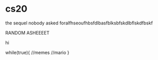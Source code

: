 # cs20

the sequel nobody asked foralfhseoufhbsfdlbasfblksbfskdlbflskdfbskf

RANDOM ASHEEEET


hi

while(true){
    //memes
    //mario
}